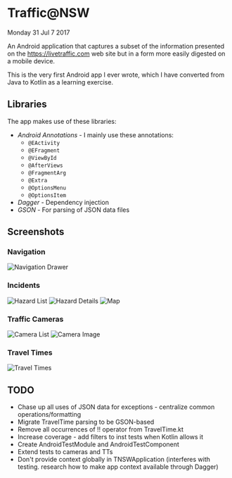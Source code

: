 # Traffic@NSW

Monday 31 Jul 7 2017

An Android application that captures a subset of the information presented on the 
https://livetraffic.com web site but in a form more easily digested on a mobile device.

This is the very first Android app I ever wrote, which I have converted from Java to Kotlin 
as a learning exercise.

## Libraries
The app makes use of these libraries:

* *Android Annotations* - I mainly use these annotations:
  * `@EActivity`
  * `@EFragment` 
  * `@ViewById` 
  * `@AfterViews` 
  * `@FragmentArg`
  * `@Extra` 
  * `@OptionsMenu`
  * `@OptionsItem`
* *Dagger* - Dependency injection
* *GSON* - For parsing of JSON data files

## Screenshots

### Navigation

 ![Navigation Drawer](/doc/navigation.png)
  
### Incidents

  ![Hazard List](/doc/hazard_list.png)  ![Hazard Details](/doc/hazard_details.png)
  ![Map](/doc/map.png)
  
### Traffic Cameras

  ![Camera List](/doc/cameras.png) ![Camera Image](/doc/camera_image.png)
 
### Travel Times 

  ![Travel Times](/doc/travel_times.png) 
  
## TODO
 
 * Chase up all uses of JSON data for exceptions - centralize common operations/formatting
 * Migrate TravelTime parsing to be GSON-based
 * Remove all occurrences of !! operator from TravelTime.kt
 * Increase coverage - add filters to inst tests when Kotlin allows it
 * Create AndroidTestModule and AndroidTestComponent
 * Extend tests to cameras and TTs
 * Don't provide context globally in TNSWApplication (interferes with testing. research
 how to make app context available through Dagger)